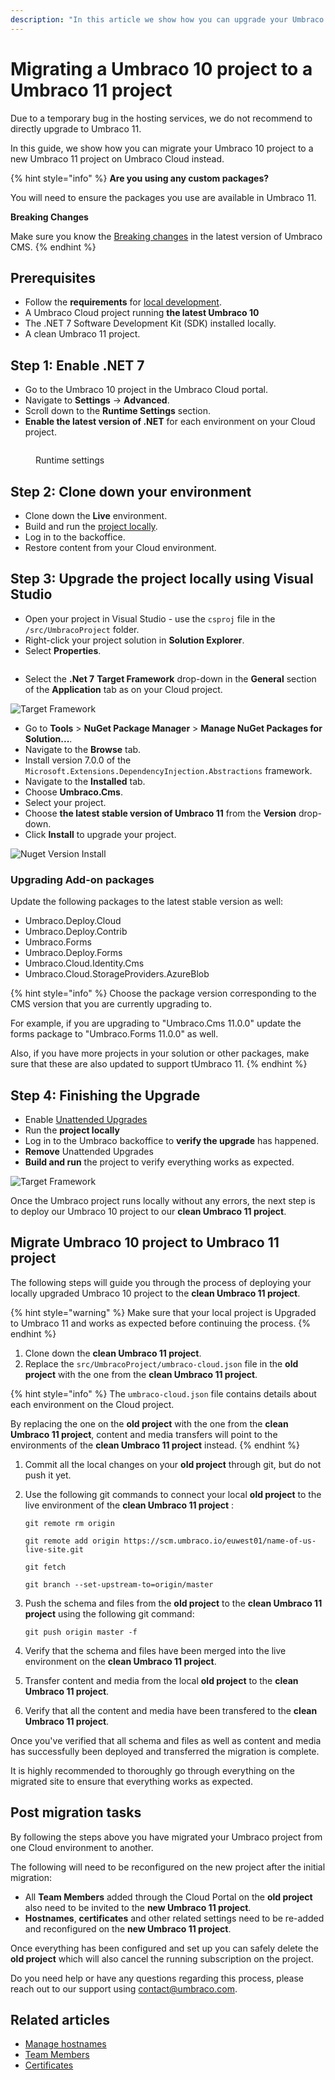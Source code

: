```yaml
---
description: "In this article we show how you can upgrade your Umbraco 10 Cloud project locally to Umbraco 11 and then migrate the project to a new Umbraco 11 project."
---
```


# Migrating a Umbraco 10 project to a Umbraco 11 project

Due to a temporary bug in the hosting services, we do not recommend to directly upgrade to Umbraco 11.

In this guide, we show how you can migrate your Umbraco 10 project to a new Umbraco 11 project on Umbraco Cloud instead.

{% hint style="info" %}
**Are you using any custom packages?**

You will need to ensure the packages you use are available in Umbraco 11.

**Breaking Changes**

Make sure you know the [Breaking changes](../../umbraco-cms/fundamentals/setup/upgrading/version-specific/) in the latest version of Umbraco CMS.
{% endhint %}

## Prerequisites

* Follow the **requirements** for [local development](../../umbraco-cms/fundamentals/setup/requirements.md#local-development).
* A Umbraco Cloud project running **the latest Umbraco 10**
* The .NET 7 Software Development Kit (SDK) installed locally.
* A clean Umbraco 11 project.

## Step 1: Enable .NET 7

* Go to the Umbraco 10 project in the Umbraco Cloud portal.
* Navigate to **Settings** -> **Advanced**.
* Scroll down to the **Runtime Settings** section.
* **Enable the latest version of .NET** for each environment on your Cloud project.

<figure><img src="../../.gitbook/assets/runtime-settings.png" alt=""><figcaption><p>Runtime settings</p></figcaption></figure>

## Step 2: Clone down your environment

* Clone down the **Live** environment.
* Build and run the [project locally](../set-up/working-locally.md#running-the-site-locally).
* Log in to the backoffice.
* Restore content from your Cloud environment.

## Step 3: Upgrade the project locally using Visual Studio

* Open your project in Visual Studio - use the `csproj` file in the `/src/UmbracoProject` folder.
* Right-click your project solution in **Solution Explorer**.
* Select **Properties**.

<figure><img src="images/Solution-Explorer.png" alt=""><figcaption></figcaption></figure>

* Select the **.Net 7** **Target Framework** drop-down in the **General** section of the **Application** tab as on your Cloud project.

![Target Framework](images/Target-Framework.png)

* Go to **Tools** > **NuGet Package Manager** > **Manage NuGet Packages for Solution...**.
* Navigate to the **Browse** tab.
* Install version 7.0.0 of the `Microsoft.Extensions.DependencyInjection.Abstractions` framework.
* Navigate to the **Installed** tab.
* Choose **Umbraco.Cms**.
* Select your project.
* Choose **the latest stable version of Umbraco 11** from the **Version** drop-down.
* Click **Install** to upgrade your project.

![Nuget Version Install](images/Nuget-Version-Install.png)

### Upgrading Add-on packages

Update the following packages to the latest stable version as well:

* Umbraco.Deploy.Cloud
* Umbraco.Deploy.Contrib
* Umbraco.Forms
* Umbraco.Deploy.Forms
* Umbraco.Cloud.Identity.Cms
* Umbraco.Cloud.StorageProviders.AzureBlob

{% hint style="info" %}
Choose the package version corresponding to the CMS version that you are currently upgrading to.

For example, if you are upgrading to "Umbraco.Cms 11.0.0" update the forms package to "Umbraco.Forms 11.0.0" as well.

Also, if you have more projects in your solution or other packages, make sure that these are also updated to support tUmbraco 11.
{% endhint %}

## Step 4: Finishing the Upgrade

* Enable [Unattended Upgrades](../../umbraco-cms/reference/configuration/unattendedsettings.md#upgrade-unattended)
* Run the **project locally**
* Log in to the Umbraco backoffice to **verify the upgrade** has happened.
* **Remove** Unattended Upgrades
* **Build and run** the project to verify everything works as expected.

![Target Framework](images/verify-v10-upgrade-locally.png)

Once the Umbraco project runs locally without any errors, the next step is to deploy our Umbraco 10 project to our **clean Umbraco 11 project**.

## Migrate Umbraco 10 project to Umbraco 11 project

The following steps will guide you through the process of deploying your locally upgraded Umbraco 10 project to the **clean Umbraco 11 project**.

{% hint style="warning" %}
Make sure that your local project is Upgraded to Umbraco 11 and works as expected before continuing the process.
{% endhint %}


1. Clone down the **clean Umbraco 11 project**.
2. Replace the `src/UmbracoProject/umbraco-cloud.json` file in the **old project** with the one from the **clean Umbraco 11 project**.

{% hint style="info" %}
The `umbraco-cloud.json` file contains details about each environment on the Cloud project.

By replacing the one on the **old project** with the one from the **clean Umbraco 11 project**, content and media transfers will point to the environments of the **clean Umbraco 11 project** instead.
{% endhint %}

1. Commit all the local changes on your **old project** through git, but do not push it yet.
2.  Use the following git commands to connect your local **old project** to the live environment of the **clean Umbraco 11 project** :

    ```
    git remote rm origin

    git remote add origin https://scm.umbraco.io/euwest01/name-of-us-live-site.git

    git fetch

    git branch --set-upstream-to=origin/master
    ```
3.  Push the schema and files from the  **old project** to the **clean Umbraco 11 project** using the following git command:

    ```
    git push origin master -f
    ```
4. Verify that the schema and files have been merged into the live environment on the **clean Umbraco 11 project**.
5. Transfer content and media from the local **old project** to the **clean Umbraco 11 project**.
6. Verify that all the content and media have been transfered to the **clean Umbraco 11 project**.

Once you've verified that all schema and files as well as content and media has successfully been deployed and transferred the migration is complete.

It is highly recommended to thoroughly go through everything on the migrated site to ensure that everything works as expected.

## Post migration tasks

By following the steps above you have migrated your Umbraco project from one Cloud environment to another.

The following will need to be reconfigured on the new project after the initial migration:

* All **Team Members** added through the Cloud Portal on the **old project** also need to be invited to the **new Umbraco 11 project**.
* **Hostnames**, **certificates** and other related settings need to be re-added and reconfigured on the **new Umbraco 11 project**.

Once everything has been configured and set up you can safely delete the **old project** which will also cancel the running subscription on the project.

Do you need help or have any questions regarding this process, please reach out to our support using [contact@umbraco.com](mailto:contact@umbraco.com).

## Related articles

* [Manage hostnames](../set-up/project-settings/manage-hostnames/)
* [Team Members](../set-up/project-settings/team-members/)
* [Certificates](../set-up/project-settings/manage-hostnames/security-certificates.md)


